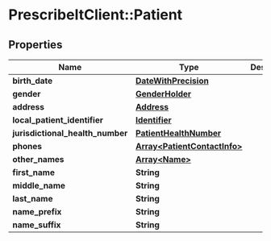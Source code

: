 # PrescribeItClient::Patient

## Properties
Name | Type | Description | Notes
------------ | ------------- | ------------- | -------------
**birth_date** | [**DateWithPrecision**](DateWithPrecision.md) |  | 
**gender** | [**GenderHolder**](GenderHolder.md) |  | 
**address** | [**Address**](Address.md) |  | [optional] 
**local_patient_identifier** | [**Identifier**](Identifier.md) |  | 
**jurisdictional_health_number** | [**PatientHealthNumber**](PatientHealthNumber.md) |  | [optional] 
**phones** | [**Array&lt;PatientContactInfo&gt;**](PatientContactInfo.md) |  | [optional] 
**other_names** | [**Array&lt;Name&gt;**](Name.md) |  | [optional] 
**first_name** | **String** |  | 
**middle_name** | **String** |  | [optional] 
**last_name** | **String** |  | 
**name_prefix** | **String** |  | [optional] 
**name_suffix** | **String** |  | [optional] 

